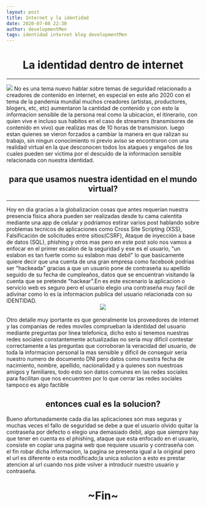 ```yaml
---
layout: post 
title: Internet y la identidad
date: 2020-07-08 22:30
author: developmentMen
tags: identidad internet blog developmentMen
---
```

<h1 style="text-align: center;">La identidad dentro de internet</h1>
<hr>
<img src="https://fthmb.tqn.com/ouX9AwwkImJHLwnFW5thMsi4IWU=/1698x1132/filters:fill(auto,1)/134367495-crop-56a01c645f9b58eba4af03e4.jpg">
No es una tema nuevo hablar sobre temas de seguridad relacionado a creadores de contenido en internet, en especial en este año 2020 con el tema de la pandemia mundial muchos creadores (artistas, productores, blogers, etc, etc) aumentaron la cantidad de contenido y con esto la informacion sensible de la persona real como la ubicacion, el itinerario, con quien vive e incluso sus habitos en el caso de streamers (transmisores de contenido en vivo) que realizas mas de 10 horas de transmision.
luego estan quienes se vieron forzados a cambiar la manera en que ralizan su trabajo, sin ningun conocimiento ni previo aviso se encontraron con una realidad virtual en la que desconocen todos los ataques y engaños de los cuales pueden ser victima por el descuido de la informacion sensible relacionada con nuestra identidad.
<br>
<h2 style="text-align: center;">para que usamos nuestra identidad en el mundo virtual?</h2>
<hr>
Hoy en dia gracias a la globalizacion cosas que antes requerian nuestra presencia fisica ahora pueden ser realizadas desde tu cama calentita mediante una app de celular y podriamos estirar varios post hablando sobre problemas tecnicos de aplicaciones como Cross Site Scripting (XSS), Falsificación de solicitudes entre sitios(CSRF), Ataque de inyección a base de datos (SQL), phishing y otros mas pero en este post solo nos vamos a enfocar en el primer escalon de la seguridad y ese es el usuario, "un eslabon es tan fuerte como su eslabon mas debil" lo que basicamente quiere decir que una cuenta de una gran empresa como facebook podrias ser "hackeada" gracias a que un usuario pone de contraseña su apellido seguido de su fecha de cumpleaños, datos que se encuentran visitando la cuenta que se pretende "hackear".En es este escenario la aplicacion o servicio web es seguro pero el usuario elegio una contraseña muy facil de adivinar como lo es la informacion publica del usuario relacionada con su IDENTIDAD.
<div style="text-align: center;">
<img src="https://dkreativo.es/archivos/images/suplantacionidentidad.jpg">
</div>
<br>
Otro detalle muy iportante es que generalmente los proveedores de internet y las companias de redes moviles comprueban la identidad del usuario mediante preguntas por linea telefonica, dicho esto si tenemos nuestras redes sociales constantemente actualizadas no seria muy dificil contestar correctamente a las preguntas que corroboran la veracidad del usuario, de toda la informacion personal la mas sensible y dificil de conseguir seria nuestro numero de documento DNI pero datos como nuestra fecha de nacimiento, nombre, apellido, nacionalidad y a quienes son nuestroas amigos y familiares, todo esto son datos comunes en las redes sociales para facilitan que nos encuentren por lo que cerrar las redes sociales tampoco es algo factible
<h2 style="text-align: center;">entonces cual es la solucion?</h2>
Bueno afortunadamente cada dia las aplicaciones son mas seguras y muchas veces el fallo de seguridad se debe a que el usuario olvido quitar la contraseña por defecto o elegio una demasiado debil, algo que siempre hay que tener en cuenta es el phishing, ataque que esta enfocado en el usuario, consiste en copiar una pagina web que requiere usuario y contraseña con el fin robar dicha informacion, la pagina se presenta igual a la original pero el url es diferente o esta modificado;la unica solucion a esto es prestar atencion al url cuando nos pide volver a introducir nuestro usuario y contraseña.
<h1 style="text-align: center; size: 200%">~Fin~</h1>
